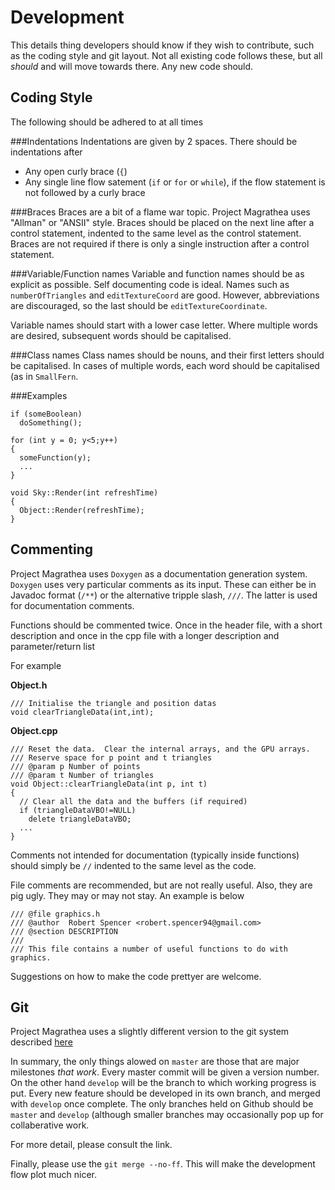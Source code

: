 Development
===========

This details thing developers should know if they wish to contribute, such as the coding style and git layout.  Not all existing code follows these, but all *should* and will move towards there.  Any new code should.

Coding Style
------------
The following should be adhered to at all times

###Indentations
Indentations are given by 2 spaces.  There should be indentations after

* Any open curly brace (`{`)
* Any single line flow satement (`if` or `for` or `while`), if the flow statement is not followed by a curly brace

###Braces
Braces are a bit of a flame war topic.  Project Magrathea uses "Allman" or "ANSII" style.  Braces should be placed on the next line after a control statement, indented to the same level as the control statement.  Braces are not required if there is only a single instruction after a control statement.

###Variable/Function names
Variable and function names should be as explicit as possible.  Self documenting code is ideal.  Names such as `numberOfTriangles` and `editTextureCoord` are good.  However, abbreviations are discouraged, so the last should be `editTextureCoordinate`.

Variable names should start with a lower case letter.  Where multiple words are desired, subsequent words should be capitalised.

###Class names
Class names should be nouns, and their first letters should be capitalised.  In cases of multiple words, each word should be capitalised (as in `SmallFern`.

###Examples

    if (someBoolean)
      doSomething();

	for (int y = 0; y<5;y++)
	{
      someFunction(y);
      ...
    }

    void Sky::Render(int refreshTime)
    {
      Object::Render(refreshTime);
    }

Commenting
----------
Project Magrathea uses `Doxygen` as a documentation generation system.  `Doxygen` uses very particular comments as its input.  These can either be in Javadoc format (`/**`) or the alternative tripple slash, `///`.  The latter is used for documentation comments.

Functions should be commented twice.  Once in the header file, with a short description and once in the cpp file with a longer description and parameter/return list

For example

**Object.h**

    /// Initialise the triangle and position datas
    void clearTriangleData(int,int);

**Object.cpp**

    /// Reset the data.  Clear the internal arrays, and the GPU arrays.
    /// Reserve space for p point and t triangles
    /// @param p Number of points
    /// @param t Number of triangles
    void Object::clearTriangleData(int p, int t)
    {
      // Clear all the data and the buffers (if required)
      if (triangleDataVBO!=NULL)
        delete triangleDataVBO;
      ...
    }

Comments not intended for documentation (typically inside functions) should simply be `//` indented to the same level as the code.

File comments are recommended, but are not really useful.  Also, they are pig ugly.  They may or may not stay.  An example is below

    /// @file graphics.h
    /// @author  Robert Spencer <robert.spencer94@gmail.com>
    /// @section DESCRIPTION
    ///
    /// This file contains a number of useful functions to do with graphics.

Suggestions on how to make the code prettyer are welcome.

Git
---

Project Magrathea uses a slightly different version to the git system described [here][1]

In summary, the only things alowed on `master` are those that are major milestones *that work*.  Every master commit will be given a version number.  On the other hand `develop` will be the branch to which working progress is put.  Every new feature should be developed in its own branch, and merged with `develop` once complete.  The only branches held on Github should be `master` and `develop` (although smaller branches may occasionally pop up for collaberative work.

For more detail, please consult the link.  

Finally, please use the `git merge --no-ff`.  This will make the development flow plot much nicer.

[1]: http://nvie.com/posts/a-successful-git-branching-model/ "A successful git branching model"
